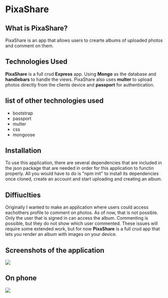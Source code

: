 # PixaShare

## What is PixaShare?

PixaShare is an app that allows users to crearte albums of uploaded photos and comment on them.

## Technologies Used

**PixaShare** is a full crud **Express** app. Using **Mongo** as the database and **handlebars** to handle the views. PixaShare also uses **multer** to upload photos directly from the clients device and **passport** for authentication.

## list of other technologies used

- bootstrap
- passport
- multer
- css
- mongoose


## Installation

To use this application, there are several dependencies that are included in the json package that are needed in order for this application to functin properly. All you would have to do is "npm init" to install its dependencies once cloned, create an account and start uploading and creating an album.

## Diffiuclties

Originally I wanted to make an application where users could access eachothers profile to comment on photos. As of now, that is not possible. Only the user that is signed in can access the album. Commenting is possible, but they do not show which user commented. These issues will require some extended work, but for now **PixaShare** is a full crud app that lets you render an album with images on your device.

## Screenshots of the application

![](https://i.imgur.com/PqAO6SLl.png)
## On phone
![](https://i.imgur.com/2nbcrxzl.jpg)
